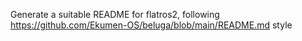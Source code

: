 Generate a suitable README for flatros2, following https://github.com/Ekumen-OS/beluga/blob/main/README.md style 
